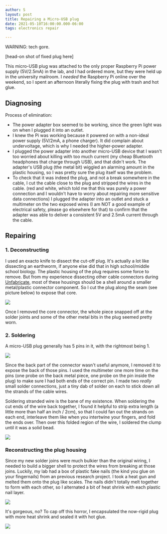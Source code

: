 ```yaml
---
author: S
layout: post
title: Repairing a Micro-USB plug
date: 2021-05-10T16:00:00.000-06:00
tags: electronics repair

---
```

WARNING: tech gore.

\[head-on shot of fixed plug here\]

This micro-USB plug was attached to the only proper Raspberry Pi power supply (5V/2.5mA) in the lab, and I had ordered more, but they were held up in the university mailroom. I _needed_ the Raspberry Pi online over the weekend, so I spent an afternoon literally fixing the plug with trash and hot glue.

## Diagnosing

Process of elimination:

* The power adapter box seemed to be working, since the green light was on when I plugged it into an outlet.
* I knew the Pi was working because it powered on with a non-ideal power supply (5V/2mA, a phone charger). It did complain about undervoltage, which is why I needed the higher-power adapter.
* I plugged the power adapter into another micro-USB device that I wasn't too worried about killing with too much current (my cheap Bluetooth headphones that charge through USB), and that didn't work. The adapter's USB plug (the metal bit) wiggled an alarming amount in the plastic housing, so I was pretty sure the plug itself was the problem.
* To check that it was indeed the plug, and not a break somewhere in the cable, I cut the cable close to the plug and stripped the wires in the cable. (red and white, which told me that this was purely a power connection and I wouldn't have to worry about repairing more sensitive data connections) I plugged the adapter into an outlet and stuck a multimeter on the two exposed wires (I am NOT a good example of electrical safety, please go elsewhere for that) to confirm that the adapter was able to deliver a consistent 5V and 2.5mA current through the cable.

## Repairing

### 1. Deconstructing

I used an exacto knife to dissect the cut-off plug. It's actually a lot like dissecting an earthworm, if anyone else did that in high school/middle school biology. The plastic housing of the plug requires some force to remove. But from my experience dissecting other cable connectors during [Unfabricate](https://sminliwu.github.io/projects/Unfabricate/electronic_0000 "Dissecting an electronic cable"), most of these housings should be a shell around a smaller metal/plastic connector component. So I cut the plug along the seam (see picture below) to expose that core.

![](/assets/img/cutting-plug.png)

Once I removed the core connector, the whole piece snapped off at the solder joints and some of the other metal bits in the plug seemed pretty worn.

### 2. Soldering

A micro-USB plug generally has 5 pins in it, with the rightmost being 1.

![](http://www.hobbytronics.co.uk/image/data/tutorial/usb-micro-b-plug.jpg)

Since the back part of the connector wasn't useful anymore, I removed it to expose the back of those pins. I used the multimeter one more time on the pins (one probe on the back metal piece, one probe on the pin inside the plug) to make sure I had both ends of the correct pin. I made two _really_ small solder connections, just a tiny dab of solder on each to stick down all the strands of the cable wires. 

Soldering stranded wire is the bane of my existence. When soldering the cut ends of the wire back together, I found it helpful to strip extra length (a little more than half an inch / 2cm), so that I could fan out the strands on each end, interleave them like when you intertwine your fingers, and fold the ends over. Then over this folded region of the wire, I soldered the clump until it was a solid bead.

![](/assets/20210507_173443-1.jpg)

### Reconstructing the plug housing

Since my new solder joins were much bulkier than the original wiring, I needed to build a bigger shell to protect the wires from breaking at those joins. Luckily, my lab had a box of plastic fake nails (the kind you glue on your fingernails) from an previous research project. I took a heat gun and melted them onto the plug like scales. The nails didn't totally melt together to form with each other, so I alternated a bit of heat shrink with each plastic nail layer.

![](/assets/20210507_181729-1.jpg)

It's gorgeous, no? To cap off this horror, I encapsulated the now-rigid plug with more heat shrink and sealed it with hot glue.

![](/assets/20210507_191918-1.jpg)